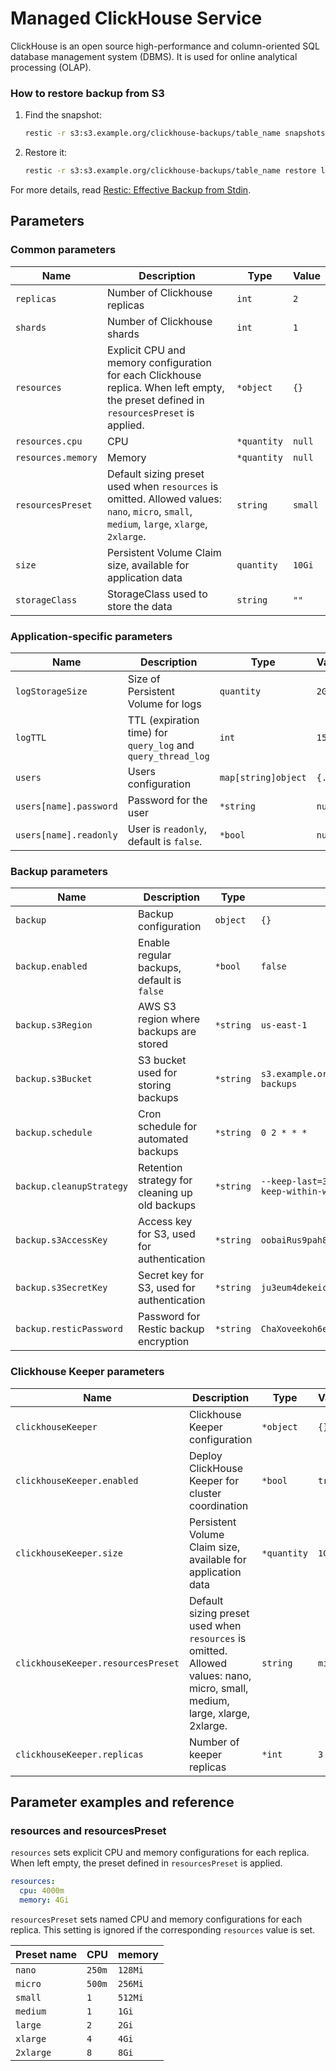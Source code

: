 # Managed ClickHouse Service

ClickHouse is an open source high-performance and column-oriented SQL database management system (DBMS).
It is used for online analytical processing (OLAP).

### How to restore backup from S3

1.  Find the snapshot:

    ```bash
    restic -r s3:s3.example.org/clickhouse-backups/table_name snapshots
    ```

2.  Restore it:

    ```bash
    restic -r s3:s3.example.org/clickhouse-backups/table_name restore latest --target /tmp/
    ```

For more details, read [Restic: Effective Backup from Stdin](https://blog.aenix.io/restic-effective-backup-from-stdin-4bc1e8f083c1).

## Parameters

### Common parameters

| Name               | Description                                                                                                                               | Type        | Value   |
| ------------------ | ----------------------------------------------------------------------------------------------------------------------------------------- | ----------- | ------- |
| `replicas`         | Number of Clickhouse replicas                                                                                                             | `int`       | `2`     |
| `shards`           | Number of Clickhouse shards                                                                                                               | `int`       | `1`     |
| `resources`        | Explicit CPU and memory configuration for each Clickhouse replica. When left empty, the preset defined in `resourcesPreset` is applied.   | `*object`   | `{}`    |
| `resources.cpu`    | CPU                                                                                                                                       | `*quantity` | `null`  |
| `resources.memory` | Memory                                                                                                                                    | `*quantity` | `null`  |
| `resourcesPreset`  | Default sizing preset used when `resources` is omitted. Allowed values: `nano`, `micro`, `small`, `medium`, `large`, `xlarge`, `2xlarge`. | `string`    | `small` |
| `size`             | Persistent Volume Claim size, available for application data                                                                              | `quantity`  | `10Gi`  |
| `storageClass`     | StorageClass used to store the data                                                                                                       | `string`    | `""`    |


### Application-specific parameters

| Name                   | Description                                                  | Type                | Value   |
| ---------------------- | ------------------------------------------------------------ | ------------------- | ------- |
| `logStorageSize`       | Size of Persistent Volume for logs                           | `quantity`          | `2Gi`   |
| `logTTL`               | TTL (expiration time) for `query_log` and `query_thread_log` | `int`               | `15`    |
| `users`                | Users configuration                                          | `map[string]object` | `{...}` |
| `users[name].password` | Password for the user                                        | `*string`           | `null`  |
| `users[name].readonly` | User is `readonly`, default is `false`.                      | `*bool`             | `null`  |


### Backup parameters

| Name                     | Description                                    | Type      | Value                                                  |
| ------------------------ | ---------------------------------------------- | --------- | ------------------------------------------------------ |
| `backup`                 | Backup configuration                           | `object`  | `{}`                                                   |
| `backup.enabled`         | Enable regular backups, default is `false`     | `*bool`   | `false`                                                |
| `backup.s3Region`        | AWS S3 region where backups are stored         | `*string` | `us-east-1`                                            |
| `backup.s3Bucket`        | S3 bucket used for storing backups             | `*string` | `s3.example.org/clickhouse-backups`                    |
| `backup.schedule`        | Cron schedule for automated backups            | `*string` | `0 2 * * *`                                            |
| `backup.cleanupStrategy` | Retention strategy for cleaning up old backups | `*string` | `--keep-last=3 --keep-daily=3 --keep-within-weekly=1m` |
| `backup.s3AccessKey`     | Access key for S3, used for authentication     | `*string` | `oobaiRus9pah8PhohL1ThaeTa4UVa7gu`                     |
| `backup.s3SecretKey`     | Secret key for S3, used for authentication     | `*string` | `ju3eum4dekeich9ahM1te8waeGai0oog`                     |
| `backup.resticPassword`  | Password for Restic backup encryption          | `*string` | `ChaXoveekoh6eigh4siesheeda2quai0`                     |


### Clickhouse Keeper parameters

| Name                               | Description                                                                                                                 | Type        | Value   |
| ---------------------------------- | --------------------------------------------------------------------------------------------------------------------------- | ----------- | ------- |
| `clickhouseKeeper`                 | Clickhouse Keeper configuration                                                                                             | `*object`   | `{}`    |
| `clickhouseKeeper.enabled`         | Deploy ClickHouse Keeper for cluster coordination                                                                           | `*bool`     | `true`  |
| `clickhouseKeeper.size`            | Persistent Volume Claim size, available for application data                                                                | `*quantity` | `1Gi`   |
| `clickhouseKeeper.resourcesPreset` | Default sizing preset used when `resources` is omitted. Allowed values: nano, micro, small, medium, large, xlarge, 2xlarge. | `string`    | `micro` |
| `clickhouseKeeper.replicas`        | Number of keeper replicas                                                                                                   | `*int`      | `3`     |


## Parameter examples and reference

### resources and resourcesPreset

`resources` sets explicit CPU and memory configurations for each replica.
When left empty, the preset defined in `resourcesPreset` is applied.

```yaml
resources:
  cpu: 4000m
  memory: 4Gi
```

`resourcesPreset` sets named CPU and memory configurations for each replica.
This setting is ignored if the corresponding `resources` value is set.

| Preset name | CPU    | memory  |
|-------------|--------|---------|
| `nano`      | `250m` | `128Mi` |
| `micro`     | `500m` | `256Mi` |
| `small`     | `1`    | `512Mi` |
| `medium`    | `1`    | `1Gi`   |
| `large`     | `2`    | `2Gi`   |
| `xlarge`    | `4`    | `4Gi`   |
| `2xlarge`   | `8`    | `8Gi`   |
